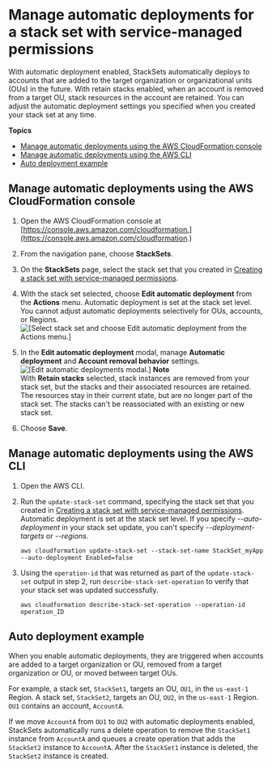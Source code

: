# Manage automatic deployments for a stack set with service\-managed permissions<a name="stacksets-orgs-manage-auto-deployment"></a>

With automatic deployment enabled, StackSets automatically deploys to accounts that are added to the target organization or organizational units \(OUs\) in the future\. With retain stacks enabled, when an account is removed from a target OU, stack resources in the account are retained\. You can adjust the automatic deployment settings you specified when you created your stack set at any time\.

**Topics**
+ [Manage automatic deployments using the AWS CloudFormation console](#stacksets-orgs-manage-auto-deployment-console)
+ [Manage automatic deployments using the AWS CLI](#stacksets-orgs-manage-auto-deployment-cli)
+ [Auto deployment example](#stacksets-orgs-auto-deployment-example)

## Manage automatic deployments using the AWS CloudFormation console<a name="stacksets-orgs-manage-auto-deployment-console"></a>

1. Open the AWS CloudFormation console at [https://console.aws.amazon.com/cloudformation.](https://console.aws.amazon.com/cloudformation.)

1. From the navigation pane, choose **StackSets**\.

1. On the **StackSets** page, select the stack set that you created in [Creating a stack set with service\-managed permissions](https://docs.aws.amazon.com/AWSCloudFormation/latest/UserGuide/stacksets-orgs-associate-stackset-with-org.html)\.

1. With the stack set selected, choose **Edit automatic deployment** from the **Actions** menu\. Automatic deployment is set at the stack set level\. You cannot adjust automatic deployments selectively for OUs, accounts, or Regions\.  
![\[Select stack set and choose Edit automatic deployment from the Actions menu.\]](http://docs.aws.amazon.com/AWSCloudFormation/latest/UserGuide/images/console-stackset-edit-auto-deploy.png)

1. In the **Edit automatic deployment** modal, manage **Automatic deployment** and **Account removal behavior** settings\.  
![\[Edit automatic deployments modal.\]](http://docs.aws.amazon.com/AWSCloudFormation/latest/UserGuide/images/console-stackset-edit-auto-deploy-modal.png)
**Note**  
With **Retain stacks** selected, stack instances are removed from your stack set, but the stacks and their associated resources are retained\. The resources stay in their current state, but are no longer part of the stack set\. The stacks can't be reassociated with an existing or new stack set\.

1. Choose **Save**\.

## Manage automatic deployments using the AWS CLI<a name="stacksets-orgs-manage-auto-deployment-cli"></a>

1. Open the AWS CLI\.

1. Run the `update-stack-set` command, specifying the stack set that you created in [Creating a stack set with service\-managed permissions](https://docs.aws.amazon.com/AWSCloudFormation/latest/UserGuide/stacksets-orgs-associate-stackset-with-org.html)\. Automatic deployment is set at the stack set level\. If you specify *\-\-auto\-deployment* in your stack set update, you can't specify *\-\-deployment\-targets* or *\-\-regions*\.

   ```
   aws cloudformation update-stack-set --stack-set-name StackSet_myApp --auto-deployment Enabled=false
   ```

1. Using the `operation-id` that was returned as part of the `update-stack-set` output in step 2, run `describe-stack-set-operation` to verify that your stack set was updated successfully\.

   ```
   aws cloudformation describe-stack-set-operation --operation-id operation_ID
   ```

## Auto deployment example<a name="stacksets-orgs-auto-deployment-example"></a>

When you enable automatic deployments, they are triggered when accounts are added to a target organization or OU, removed from a target organization or OU, or moved between target OUs\.

For example, a stack set, `StackSet1`, targets an OU, `OU1`, in the `us-east-1` Region\. A stack set, `StackSet2`, targets an OU, `OU2`, in the `us-east-1` Region\. `OU1` contains an account, `AccountA`\.

If we move `AccountA` from `OU1` to `OU2` with automatic deployments enabled, StackSets automatically runs a delete operation to remove the `StackSet1` instance from `AccountA` and queues a create operation that adds the `StackSet2` instance to `AccountA`\. After the `StackSet1` instance is deleted, the `StackSet2` instance is created\.
